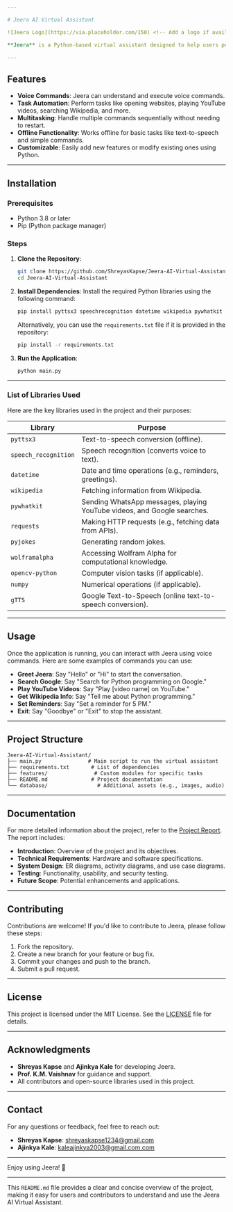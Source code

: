 ```yaml
---

# Jeera AI Virtual Assistant

![Jeera Logo](https://via.placeholder.com/150) <!-- Add a logo if available -->

**Jeera** is a Python-based virtual assistant designed to help users perform various tasks using voice commands. It is a lightweight, modular, and customizable assistant that can be used for personal or educational purposes. Jeera is built using Python libraries such as `pyttsx3`, `speech_recognition`, `pywhatkit`, and more, making it easy to extend and modify.

---
```


## Features

- **Voice Commands**: Jeera can understand and execute voice commands.
- **Task Automation**: Perform tasks like opening websites, playing YouTube videos, searching Wikipedia, and more.
- **Multitasking**: Handle multiple commands sequentially without needing to restart.
- **Offline Functionality**: Works offline for basic tasks like text-to-speech and simple commands.
- **Customizable**: Easily add new features or modify existing ones using Python.

---

## Installation

### Prerequisites

- Python 3.8 or later
- Pip (Python package manager)

### Steps

1. **Clone the Repository**:
   ```bash
   git clone https://github.com/ShreyasKapse/Jeera-AI-Virtual-Assistant.git
   cd Jeera-AI-Virtual-Assistant
   ```

2. **Install Dependencies**:
   Install the required Python libraries using the following command:
   ```bash
   pip install pyttsx3 speechrecognition datetime wikipedia pywhatkit requests pyjokes wolframalpha opencv-python numpy gTTS
   ```

   Alternatively, you can use the `requirements.txt` file if it is provided in the repository:
   ```bash
   pip install -r requirements.txt
   ```

3. **Run the Application**:
   ```bash
   python main.py
   ```

---

### List of Libraries Used

Here are the key libraries used in the project and their purposes:

| Library            | Purpose                                                                 |
|--------------------|-------------------------------------------------------------------------|
| `pyttsx3`          | Text-to-speech conversion (offline).                                    |
| `speech_recognition`| Speech recognition (converts voice to text).                            |
| `datetime`         | Date and time operations (e.g., reminders, greetings).                  |
| `wikipedia`        | Fetching information from Wikipedia.                                    |
| `pywhatkit`        | Sending WhatsApp messages, playing YouTube videos, and Google searches. |
| `requests`         | Making HTTP requests (e.g., fetching data from APIs).                   |
| `pyjokes`          | Generating random jokes.                                                |
| `wolframalpha`     | Accessing Wolfram Alpha for computational knowledge.                    |
| `opencv-python`    | Computer vision tasks (if applicable).                                  |
| `numpy`            | Numerical operations (if applicable).                                   |
| `gTTS`             | Google Text-to-Speech (online text-to-speech conversion).               |

---

## Usage

Once the application is running, you can interact with Jeera using voice commands. Here are some examples of commands you can use:

- **Greet Jeera**: Say "Hello" or "Hi" to start the conversation.
- **Search Google**: Say "Search for Python programming on Google."
- **Play YouTube Videos**: Say "Play [video name] on YouTube."
- **Get Wikipedia Info**: Say "Tell me about Python programming."
- **Set Reminders**: Say "Set a reminder for 5 PM."
- **Exit**: Say "Goodbye" or "Exit" to stop the assistant.

---

## Project Structure

```
Jeera-AI-Virtual-Assistant/
├── main.py               # Main script to run the virtual assistant
├── requirements.txt       # List of dependencies
├── features/               # Custom modules for specific tasks   
├── README.md              # Project documentation
└── database/                # Additional assets (e.g., images, audio)
```

---

## Documentation

For more detailed information about the project, refer to the [Project Report](https://drive.google.com/file/d/1vKNDHWpKSk0D_AbVOdGrSW_r9IZglStR/view?usp=sharing). The report includes:
- **Introduction**: Overview of the project and its objectives.
- **Technical Requirements**: Hardware and software specifications.
- **System Design**: ER diagrams, activity diagrams, and use case diagrams.
- **Testing**: Functionality, usability, and security testing.
- **Future Scope**: Potential enhancements and applications.

---

## Contributing

Contributions are welcome! If you'd like to contribute to Jeera, please follow these steps:

1. Fork the repository.
2. Create a new branch for your feature or bug fix.
3. Commit your changes and push to the branch.
4. Submit a pull request.

---

## License

This project is licensed under the MIT License. See the [LICENSE](LICENSE) file for details.

---

## Acknowledgments

- **Shreyas Kapse** and **Ajinkya Kale** for developing Jeera.
- **Prof. K.M. Vaishnav** for guidance and support.
- All contributors and open-source libraries used in this project.

---

## Contact

For any questions or feedback, feel free to reach out:

- **Shreyas Kapse**: [shreyaskapse1234@gmail.com](mailto:shreyaskapse1234@gmail.com)
- **Ajinkya Kale**: [kaleajinkya2003@gmail.com.com](mailto:kaleajinkya2003@gmail.com)

---

Enjoy using Jeera! 🚀

---

This `README.md` file provides a clear and concise overview of the project, making it easy for users and contributors to understand and use the Jeera AI Virtual Assistant.
